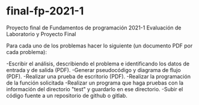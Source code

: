 # final-fp-2021-1
Proyecto final de Fundamentos de programación 2021-1
Evaluación de Laboratorio y Proyecto Final

Para cada uno de los problemas hacer lo siguiente (un documento PDF por cada problema):

-Escribir el análisis, describiendo el problema e identificando los datos de entrada y de salida (PDF).
-Generar pseudocódigo y diagrama de flujo (PDF).
-Realizar una prueba de escritorio (PDF).
-Realizar la programación de la función solicitada
-Realizar un programa que haga pruebas con la información del directorio "test" y guardarlo en ese directorio.
-Subir el código fuente a un repositorio de github o gitlab.
